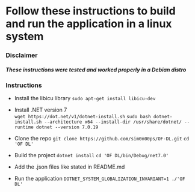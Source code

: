 # Follow these instructions to build and run the application in a linux system

### Disclaimer
##### These instructions were tested and worked properly in a Debian distro

### Instructions

- Install the libicu library
`sudo apt-get install libicu-dev`

- Install .NET version 7  
`wget https://dot.net/v1/dotnet-install.sh`
`sudo bash dotnet-install.sh --architecture x64 --install-dir /usr/share/dotnet/ --runtime dotnet --version 7.0.19`

- Clone the repo
`git clone https://github.com/sim0n00ps/OF-DL.git`
`cd 'OF DL'`

- Build the project
`dotnet install`
`cd 'OF DL/bin/Debug/net7.0'`

- Add the .json files like stated in README.md
- Run the application
`DOTNET_SYSTEM_GLOBALIZATION_INVARIANT=1 ./'OF DL'`
